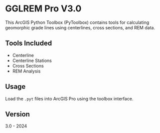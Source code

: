 # GGLREM Pro V3.0

This ArcGIS Python Toolbox (PyToolbox) contains tools for calculating geomorphic grade lines using centerlines, cross sections, and REM data.

## Tools Included
- Centerline
- Centerline Stations
- Cross Sections
- REM Analysis

## Usage
Load the `.pyt` files into ArcGIS Pro using the toolbox interface.

## Version
3.0 - 2024